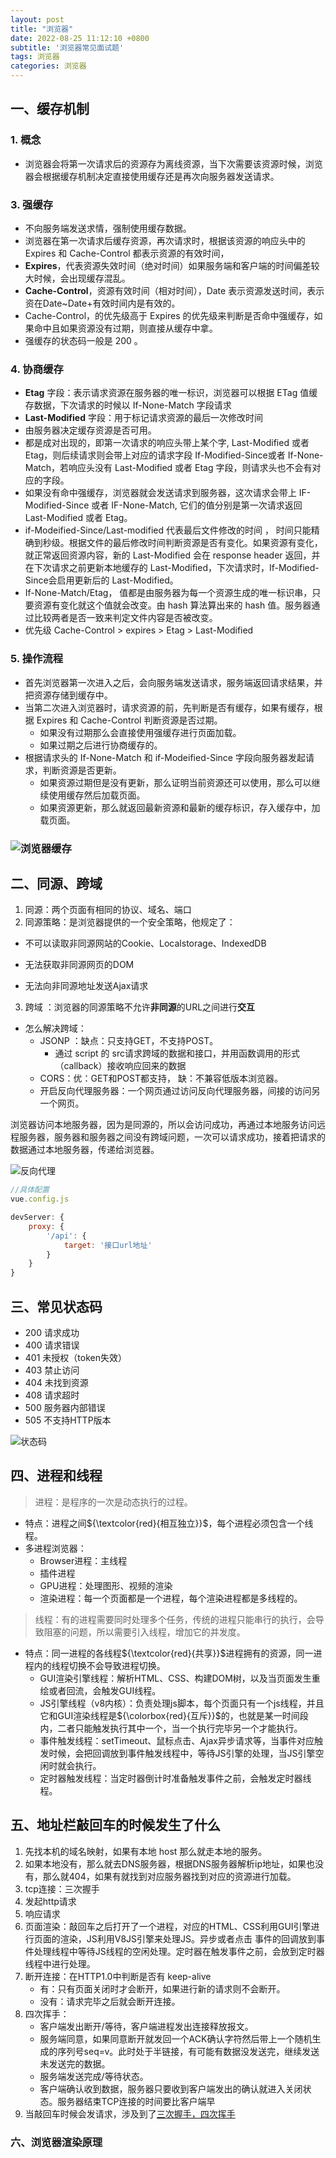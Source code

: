 ```yaml
---
layout: post
title: "浏览器"
date: 2022-08-25 11:12:10 +0800
subtitle: '浏览器常见面试题'
tags: 浏览器
categories: 浏览器
---
```


## 一、缓存机制

### 1. 概念

+ 浏览器会将第一次请求后的资源存为离线资源，当下次需要该资源时候，浏览器会根据缓存机制决定直接使用缓存还是再次向服务器发送请求。

###  3. 强缓存

+ 不向服务端发送求情，强制使用缓存数据。
+ 浏览器在第一次请求后缓存资源，再次请求时，根据该资源的响应头中的 Expires 和 Cache-Control  都表示资源的有效时间，
+ **Expires**，代表资源失效时间（绝对时间）如果服务端和客户端的时间偏差较大时候，会出现缓存混乱。
+ **Cache-Control**，资源有效时间（相对时间），Date 表示资源发送时间，表示资在Date~Date+有效时间内是有效的。
+ Cache-Control，的优先级高于 Expires 的优先级来判断是否命中强缓存，如果命中且如果资源没有过期，则直接从缓存中拿。
+ 强缓存的状态码一般是 200 。

### 4. 协商缓存

+ **Etag** 字段：表示请求资源在服务器的唯一标识，浏览器可以根据 ETag 值缓存数据，下次请求的时候以 If-None-Match 字段请求
+ **Last-Modified** 字段：用于标记请求资源的最后一次修改时间
+ 由服务器决定缓存资源是否可用。
+ 都是成对出现的，即第一次请求的响应头带上某个字, Last-Modified 或者 Etag，则后续请求则会带上对应的请求字段 If-Modified-Since或者 If-None-Match，若响应头没有 Last-Modified 或者 Etag 字段，则请求头也不会有对应的字段。
+ 如果没有命中强缓存，浏览器就会发送请求到服务器，这次请求会带上 IF-Modified-Since 或者 IF-None-Match, 它们的值分别是第一次请求返回 Last-Modified 或者 Etag。
+ if-Modeified-Since/Last-modified 代表最后文件修改的时间 ， 时间只能精确到秒级。根据文件的最后修改时间判断资源是否有变化。如果资源有变化，就正常返回资源内容，新的 Last-Modified 会在 response header 返回，并在下次请求之前更新本地缓存的 Last-Modified，下次请求时，If-Modified-Since会启用更新后的 Last-Modified。
+ If-None-Match/Etag， 值都是由服务器为每一个资源生成的唯一标识串，只要资源有变化就这个值就会改变。由 hash 算法算出来的 hash 值。服务器通过比较两者是否一致来判定文件内容是否被改变。
+ 优先级 Cache-Control  > expires > Etag > Last-Modified 

### 5. 操作流程

+ 首先浏览器第一次进入之后，会向服务端发送请求，服务端返回请求结果，并把资源存储到缓存中。
+ 当第二次进入浏览器时，请求资源的前，先判断是否有缓存，如果有缓存，根据 Expires 和 Cache-Control 判断资源是否过期。
  + 如果没有过期那么会直接使用强缓存进行页面加载。
  + 如果过期之后进行协商缓存的。
+ 根据请求头的  If-None-Match 和 if-Modeified-Since 字段向服务器发起请求，判断资源是否更新。
  + 如果资源过期但是没有更新，那么证明当前资源还可以使用，那么可以继续使用缓存然后加载页面。
  + 如果资源更新，那么就返回最新资源和最新的缓存标识，存入缓存中，加载页面。

### ![浏览器缓存](http://liufusong.top/assets/img/hclc.74fe02d1.png)

## 二、同源、跨域

1. 同源：两个页面有相同的协议、域名、端口
2. 同源策略：是浏览器提供的一个安全策略，他规定了：

+ 不可以读取非同源网站的Cookie、Localstorage、IndexedDB

+ 无法获取非同源网页的DOM
+ 无法向非同源地址发送Ajax请求

3. 跨域 ：浏览器的同源策略不允许**非同源**的URL之间进行**交互**

+ 怎么解决跨域：
  + JSONP ：缺点：只支持GET，不支持POST。
    + 通过 script 的 src请求跨域的数据和接口，并用函数调用的形式（callback）接收响应回来的数据
  + CORS：优：GET和POST都支持， 缺：不兼容低版本浏览器。
  + 开启反向代理服务器：一个网页通过访问反向代理服务器，间接的访问另一个网页。

​	浏览器访问本地服务器，因为是同源的，所以会访问成功，再通过本地服务访问远程服务器，服务器和服务器之间没有跨域问题，一次可以请求成功，接着把请求的数据通过本地服务器，传递给浏览器。

![反向代理](https://cdn.jsdelivr.net/gh/TCIano/blog_img/%E6%95%B0%E6%8D%AE%E4%BB%A3%E7%90%86.png)

```javascript
//具体配置
vue.config.js

devServer: {
	proxy: {
		'/api': {
			target: '接口url地址'
        }
	}
}
```

## 三、常见状态码

+ 200 请求成功
+ 400 请求错误
+ 401 未授权（token失效）
+ 403 禁止访问
+ 404 未找到资源
+ 408 请求超时
+ 500 服务器内部错误
+ 505 不支持HTTP版本

![状态码](https://cdn.jsdelivr.net/gh/TCIano/blog_img/%E7%8A%B6%E6%80%81%E7%A0%81%E5%88%97%E4%B8%BE.png)

## 四、进程和线程

> 进程：是程序的一次是动态执行的过程。

+ 特点：进程之间${\textcolor{red}{相互独立}}$，每个进程必须包含一个线程。
+ 多进程浏览器：
  + Browser进程：主线程
  + 插件进程
  + GPU进程：处理图形、视频的渲染
  + 渲染进程：每一个页面都是一个进程，每个渲染进程都是多线程的。

> 线程：有的进程需要同时处理多个任务，传统的进程只能串行的执行，会导致阻塞的问题，所以需要引入线程，增加它的并发度。

+ 特点：同一进程的各线程${\textcolor{red}{共享}}$进程拥有的资源，同一进程内的线程切换不会导致进程切换。
  + GUI渲染引擎线程：解析HTML、CSS、构建DOM树，以及当页面发生重绘或者回流，会触发GUI线程。
  + JS引擎线程（v8内核）：负责处理js脚本，每个页面只有一个js线程，并且它和GUI渲染线程是${\colorbox{red}{互斥}}$的，也就是某一时间段内，二者只能触发执行其中一个，当一个执行完毕另一个才能执行。
  + 事件触发线程：setTimeout、鼠标点击、Ajax异步请求等，当事件对应触发时候，会把回调放到事件触发线程中，等待JS引擎的处理，当JS引擎空闲时就会执行。
  + 定时器触发线程：当定时器倒计时准备触发事件之前，会触发定时器线程。

## 五、地址栏敲回车的时候发生了什么

1. 先找本机的域名映射，如果有本地 host 那么就走本地的服务。
2. 如果本地没有，那么就去DNS服务器，根据DNS服务器解析ip地址，如果也没有，那么就404，如果有就找到对应服务器找到对应的资源进行加载。
3. tcp连接：三次握手
4. 发起http请求
5. 响应请求
6. 页面渲染：敲回车之后打开了一个进程，对应的HTML、CSS利用GUI引擎进行页面的渲染，JS利用V8JS引擎来处理JS。异步或者点击 事件的回调放到事件处理线程中等待JS线程的空闲处理。定时器在触发事件之前，会放到定时器线程中进行处理。
7. 断开连接：在HTTP1.0中判断是否有 keep-alive
   + 有：只有页面关闭时才会断开，如果进行新的请求则不会断开。
   + 没有：请求完毕之后就会断开连接。
8. 四次挥手：
   + 客户端发出断开/等待，客户端进程发出连接释放报文。
   +  服务端同意，如果同意断开就发回一个ACK确认字符然后带上一个随机生成的序列号seq=v。此时处于半链接，有可能有数据没发送完，继续发送未发送完的数据。
   + 服务端发送完成/等待状态。 
   + 客户端确认收到数据，服务器只要收到客户端发出的确认就进入关闭状态。服务器结束TCP连接的时间要比客户端早
9. 当敲回车时候会发请求，涉及到了[三次握手，四次挥手](https://tciano.github.io/2022/08/25/browser.html)

### 六、浏览器渲染原理







​		